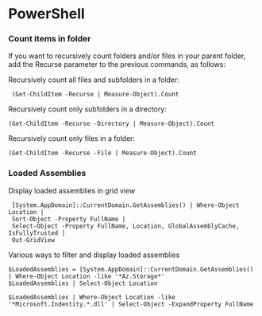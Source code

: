 # PowerShell

### Count items in folder

If you want to recursively count folders and/or files in your parent folder, add the Recurse parameter to the previous commands, as follows:

Recursively count all files and subfolders in a folder:

` (Get-ChildItem -Recurse | Measure-Object).Count`

Recursively count only subfolders in a directory:

`(Get-ChildItem -Recurse -Directory | Measure-Object).Count`

Recursively count only files in a folder:

`(Get-ChildItem -Recurse -File | Measure-Object).Count`

### Loaded Assemblies

Display loaded assemblies in grid view

```
 [System.AppDomain]::CurrentDomain.GetAssemblies() | Where-Object Location |
 Sort-Object -Property FullName |
 Select-Object -Property FullName, Location, GlobalAssemblyCache, IsFullyTrusted |
 Out-GridView
```

Various ways to filter and display loaded assemblies

```
$LoadedAssemblies = [System.AppDomain]::CurrentDomain.GetAssemblies() | Where-Object Location -like '*Az.Storage*'
$LoadedAssemblies | Select-Object Location

$LoadedAssemblies | Where-Object Location -like '*Microsoft.Indentity.*.dll' | Select-Object -ExpandProperty FullName
```
